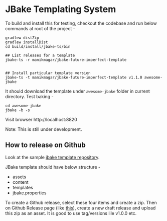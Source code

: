 # JBake Templating System
To build and install this for testing, checkout the codebase and run below commands at root of the project -

```
gradlew distZip
gradlew installDist
cd build/install/jbake-ts/bin

## List releases for a template
jbake-ts -r manikmagar/jbake-future-imperfect-template


## Install particular template version
jbake-ts -t manikmagar/jbake-future-imperfect-template v1.1.0 awesome-jbake

```

It should download the template under `awesome-jbake` folder in current directory. Test baking -

```
cd awesome-jbake
jbake -b -s
```

Visit browser http://localhost:8820

Note: This is still under development.

## How to release on Github
Look at the sample [jbake template repository](https://github.com/manikmagar/jbake-future-imperfect-template).

JBake template should have below structure -

- assets
- content
- templates
- jbake.properties

To create a Github release, select these four items and create a zip. Then on Github Release page (like [this](https://github.com/manikmagar/jbake-future-imperfect-template/releases)), create a new draft release and upload this zip as an asset. It is good to use tag/versions lile v1.0.0 etc.
